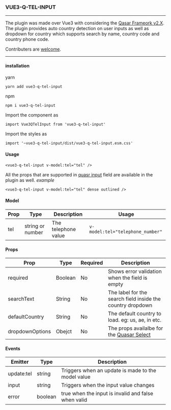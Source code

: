### VUE3-Q-TEL-INPUT
---

The plugin was made over Vue3 with considering the [Qasar Frameork v2.X](https://quasar.dev/). The plugin provides auto country detection on user inputs as well as dropdown for country which supports search by name, country code and country phone code.

Contributers are [welcome](https://github.com/CdTgr/vue3-q-tel-input).

---
#### installation

yarn
```
yarn add vue3-q-tel-input
```
npm
```
npm i vue3-q-tel-input
```

Import the component as
```
import Vue3QTelInput from 'vue3-q-tel-input'
```

Import the styles as
```
import '~vue3-q-tel-input/dist/vue3-q-tel-input.esm.css'
```

#### Usage
```
<vue3-q-tel-input v-model:tel="tel" />
```

All the props that are supported in [quasr input](https://quasar.dev/vue-components/input) field are available in the plugin as well.
*example* 
```
<vue3-q-tel-input v-model:tel="tel" dense outlined />
```

#### Model
| Prop | Type | Description | Usage |
| ---- | ---- | ---- | ---- |
| tel | string or number | The telephone value | `v-model:tel="telephone_number"` |

#### Props
| Prop | Type | Required | Description |
| ---- | ---- | ---- | ---- |
| required | Boolean | No | Shows error validation when the field is empty |
| searchText | String | No | The label for the search field inside the country dropdown |
| defaultCountry | String | No | The default country to load. eg: us, ae, in etc. |
| dropdownOptions | Obejct | No | The props availalbe for the [Quasar Select](https://quasar.dev/vue-components/select) |

#### Events
| Emitter | Type | Description |
| ---- | ---- | ---- |
| update:tel | string | Triggers when an update is made to the model value |
| input | string | Triggers when the input value changes |
| error | boolean | true when the input is invalid and false when valid |
